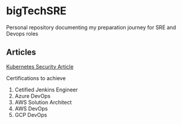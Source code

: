 # bigTechSRE


Personal repository documenting my preparation journey for SRE and Devops roles

## Articles 

[Kubernetes Security Article](https://www.google.com/url?q=https://cfVbp04.na1.hubspotlinks.com/Ctc/I2%2B113/cfVbp04/VW7xv94CtrGqN3RzGDGNnYJpW1n-N734Z2bcqN8tN9BL5nKvpV3Zsc37CgDq-N95_ltF6g_3fW8D39z34ZTwvDW4-F8fQ2nnCkqW6zWnh-43GJB2W6tYbGx4z2DxtW4Gjnh-5C-RyqW693vcZ3CqWTDW1brvfj1gjbwmW7Sw1GG6GC56ZW2DPk638m9lvCW74Ffs54p5QlYW3hTwGn7XTCs1W3tkbpp3wrj72VD9xNq9dtx45W43nvQS4TcHw5W44b-6r6qBtgbW1Qt35s6YhFDzW8BDyLk8TY61WW98yG1J97N79LW53HZ2J20KcLGW70Dsl35BJx8hVbGmmL6QzfcmW5W9QMf2c18jVW4_rkl95PNHJFVF2g5L6Dy2XdW5zS8rm2J05lhW4gJ-c58WW24qW5BFtpP8wv_4qW7vv-Cc12x2GxN6qMmP3WsddRW66jPyp4H_4YpW3j87KW3YSjVLN2jyNDQnMPYzW8rgCd24g9Fk_31721&source=gmail&ust=1680887298876000&usg=AOvVaw22-ymEJNuhIBlH5bjoKQg)


Certifications to achieve 
1. Cetified Jenkins Engineer
2. Azure DevOps
3. AWS Solution Architect 
4. AWS DevOps
5. GCP DevOps

